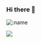### Hi there 👋

![:name](https://count.getloli.com/get/@:zhengjim)



![](https://github-readme-stats.vercel.app/api?username=zhengjim&locale=cn&show_icons=true&hide=contribs)

